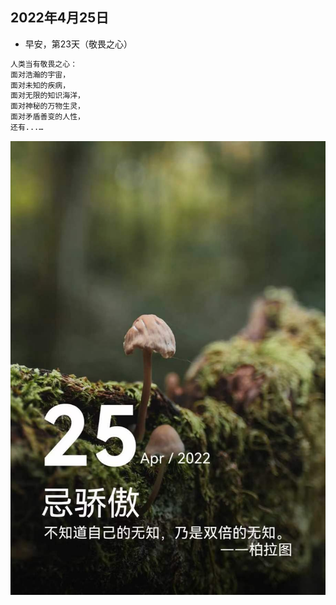 ## 2022年4月25日
- 早安，第23天（敬畏之心）
```markdown
人类当有敬畏之心：
面对浩瀚的宇宙，
面对未知的疾病，
面对无限的知识海洋，
面对神秘的万物生灵，
面对矛盾善变的人性，
还有...…

```

![](20220425.jpg)